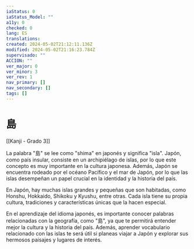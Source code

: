```yaml
---
iaStatus: 0
iaStatus_Model: ""
a11y: 0
checked: 0
lang: ES
translations: 
created: 2024-05-02T21:12:11.136Z
modified: 2024-05-02T21:16:23.784Z
supervisado: ""
ACCION: ""
ver_major: 0
ver_minor: 3
ver_rev: 1
nav_primary: []
nav_secondary: []
tags: []
---
```

# 島

[[Kanji - Grado 3]]

La palabra "島" se lee como "shima" en japonés y significa "isla". Japón, como país insular, consiste en un archipiélago de islas, por lo que este concepto es muy importante en la cultura japonesa. Además, Japón se encuentra rodeado por el océano Pacífico y el mar de Japón, por lo que las islas desempeñan un papel crucial en la identidad y la historia del país.

En Japón, hay muchas islas grandes y pequeñas que son habitadas, como Honshu, Hokkaido, Shikoku y Kyushu, entre otras. Cada isla tiene su propia cultura, tradiciones y características únicas que la hacen especial.

En el aprendizaje del idioma japonés, es importante conocer palabras relacionadas con la geografía, como "島", ya que te permitirá entender mejor la cultura y la historia del país. Además, aprender vocabulario relacionado con las islas te será útil si planeas viajar a Japón y explorar sus hermosos paisajes y lugares de interés.
